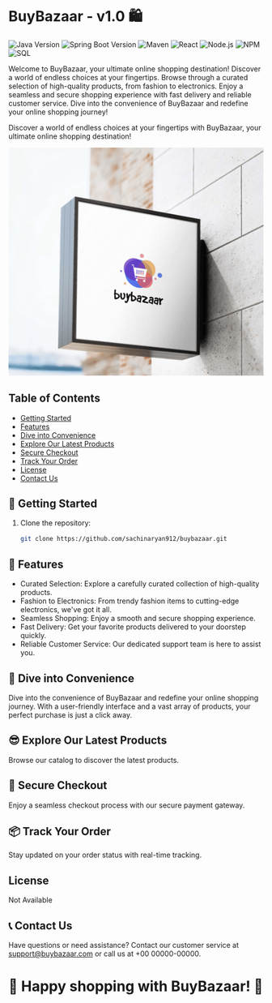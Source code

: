 # BuyBazaar - v1.0 🛍️

![Java Version](https://img.shields.io/badge/Java-11-green)
![Spring Boot Version](https://img.shields.io/badge/Spring%20Boot-2.5.4-brightgreen)
![Maven](https://img.shields.io/badge/Maven-3.8.1-blue)
![React](https://img.shields.io/badge/React-Latest-blue)
![Node.js](https://img.shields.io/badge/Node.js-Latest-brightgreen)
![NPM](https://img.shields.io/badge/NPM-Latest-red)
![SQL](https://img.shields.io/badge/SQL-Latest-orange)

Welcome to BuyBazaar, your ultimate online shopping destination! Discover a world of endless choices at your fingertips. Browse through a curated selection of high-quality products, from fashion to electronics. Enjoy a seamless and secure shopping experience with fast delivery and reliable customer service. Dive into the convenience of BuyBazaar and redefine your online shopping journey!

Discover a world of endless choices at your fingertips with BuyBazaar, your ultimate online shopping destination!

![BuyBazaar Logo](https://github.com/sachinaryan912/buybazaar/blob/main/assets/logo_v2.0.png)

## Table of Contents

- [Getting Started](##🚀-getting-started)
- [Features](##features)
- [Dive into Convenience](##dive-into-convenience)
- [Explore Our Latest Products](##explore-our-latest-products)
- [Secure Checkout](##secure-checkout)
- [Track Your Order](##track-your-order)
- [License](##license)
- [Contact Us](##contact-us)

## 🚀 Getting Started

1. Clone the repository:
   ```bash
   git clone https://github.com/sachinaryan912/buybazaar.git

## 🌟 Features

- Curated Selection: Explore a carefully curated collection of high-quality products.
- Fashion to Electronics: From trendy fashion items to cutting-edge electronics, we've got it all.
- Seamless Shopping: Enjoy a smooth and secure shopping experience.
- Fast Delivery: Get your favorite products delivered to your doorstep quickly.
- Reliable Customer Service: Our dedicated support team is here to assist you.

## 🎉 Dive into Convenience

Dive into the convenience of BuyBazaar and redefine your online shopping journey. With a user-friendly interface and a vast array of products, your perfect purchase is just a click away.

## 😎 Explore Our Latest Products

Browse our catalog to discover the latest products.

## 🔐 Secure Checkout

Enjoy a seamless checkout process with our secure payment gateway.

## 📦 Track Your Order

Stay updated on your order status with real-time tracking.


## License
Not Available

## 📞 Contact Us
Have questions or need assistance? Contact our customer service at support@buybazaar.com or call us at +00 00000-00000.

# 🥰 Happy shopping with BuyBazaar! 🎉
